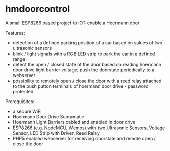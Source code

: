 # hmdoorcontrol
A small ESP8266 based project to IOT-enable a Hoermann door

Features:
 * detection of a defined parking position of a car based on values of two ultrasonic sensors
 * blink / light signals with a RGB LED strip to park the car in a defined range
 * detect the open / closed state of the door based on reading hoermann door drive light barrier voltage; push the doorstate periodically to a webserver
 * possibility to remotely open / close the door with a reed relay attached to the push putton terminals of hoermann door drive - password protected
 
Prerequisites:
 * a secure WiFi
 * Hoermann Door Drive Supramatic
 * Hoermann Light Barriers cabled and enabled in door drive
 * ESP8266 (e.g. NodeMCU, Wemos) with two Ultrasonic Sensors, Voltage Sensor, LED Strip with Driver, Reed Relay
 * PHP5 enabled webserver for receiving doorstate and remote open / close the door
